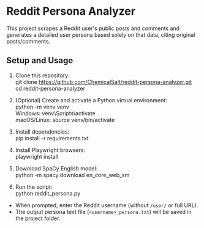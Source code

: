 # Reddit Persona Analyzer

This project scrapes a Reddit user's public posts and comments and generates a detailed user persona based solely on that data, citing original posts/comments. 

## Setup and Usage

1. Clone this repository:  
git clone https://github.com/ChemicalSalt/reddit-persona-analyzer.git  
cd reddit-persona-analyzer

2. (Optional) Create and activate a Python virtual environment:  
python -m venv venv  
Windows: venv\Scripts\activate  
macOS/Linux: source venv/bin/activate

3. Install dependencies:  
pip install -r requirements.txt

4. Install Playwright browsers:  
playwright install

5. Download SpaCy English model:  
python -m spacy download en_core_web_sm

6. Run the script:  
python reddit_persona.py  
- When prompted, enter the Reddit username (without `/user/` or full URL).  
- The output persona text file (`<username>_persona.txt`) will be saved in the project folder.
